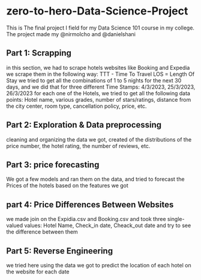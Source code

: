 # zero-to-hero-Data-Science-Project

This is The final project I field for my Data Science 101 course in my college. 
The project made my @nirmolcho and @danielshani

## Part 1: Scrapping 
in this section, we had to scrape hotels websites like Booking and Expedia 
we scrape them in the following way:
TTT - Time To Travel
LOS = Length Of Stay
we tried to get all the combinations of 1 to 5 nights for the next 30 days, and we did that for three different Time Stamps: 4/3/2023, 25/3/2023, 26/3/2023
for each one of the Hotels, we tried to get all the following data points:
Hotel name, various grades, number of stars/ratings, distance from the city center, room type, cancellation policy, price, etc.


## Part 2: Exploration & Data preprocessing
cleaning and organizing the data we got, created of the distributions of the price number, the hotel rating, the number of reviews, etc.

## Part 3: price forecasting 
We got a few models and ran them on the data, and tried to forecast the Prices of the hotels based on the features we got

## part 4: Price Differences Between Websites
we made join on the Expidia.csv and Booking.csv and took three single-valued values: Hotel Name, Check_in date, Cheack_out date
and try to see the difference between them 

## Part 5: Reverse Engineering
we tried here using the data we got to predict the location of each hotel on the website for each date 
